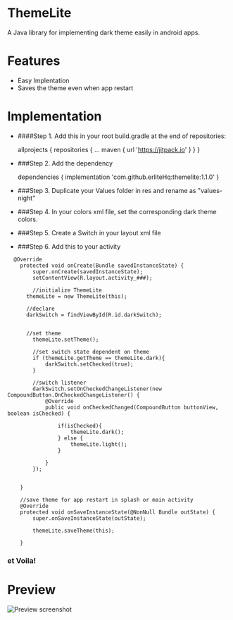 # ThemeLite
A Java library for implementing dark theme easily in android apps.

# Features
* Easy Implentation
* Saves the theme even when app restart



# Implementation
* ####Step 1. Add this in your root build.gradle at the end of repositories:

	allprojects {
		repositories {
			...
			maven { url 'https://jitpack.io' }
		}
	}
* ###Step 2. Add the dependency

	dependencies {
	        implementation 'com.github.erliteHq:themelite:1.1.0'
	}
	
* ###Step 3. Duplicate your Values folder in res and rename as "values-night"

* ###Step 4. In your colors xml file, set the corresponding dark theme colors.
	
* ###Step 5. Create a Switch in your layout xml file

* ###Step 6.  Add this to your activity

```
  @Override
    protected void onCreate(Bundle savedInstanceState) {
        super.onCreate(savedInstanceState);
        setContentView(R.layout.activity_###);

        //initialize ThemeLite
      themeLite = new ThemeLite(this);

      //declare
      darkSwitch = findViewById(R.id.darkSwitch);


      //set theme
        themeLite.setTheme();

        //set switch state dependent on theme
        if (themeLite.getTheme == themeLite.dark){
            darkSwitch.setChecked(true);
        }

        //switch listener
        darkSwitch.setOnCheckedChangeListener(new CompoundButton.OnCheckedChangeListener() {
            @Override
            public void onCheckedChanged(CompoundButton buttonView, boolean isChecked) {

                if(isChecked){
                    themeLite.dark();
                } else {
                    themeLite.light();
                }

            }
        });


    }

    //save theme for app restart in splash or main activity
    @Override
    protected void onSaveInstanceState(@NonNull Bundle outState) {
        super.onSaveInstanceState(outState);

        themeLite.saveTheme(this);

    }
  ```
 ### et Voila!

# Preview
![Preview screenshot]()



